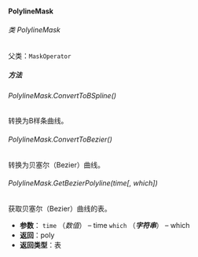 #### PolylineMask

###### 类 PolylineMask

父类：`MaskOperator`

##### 方法

###### PolylineMask.ConvertToBSpline()

转换为B样条曲线。

###### PolylineMask.ConvertToBezier()

转换为贝塞尔（Bezier）曲线。

###### PolylineMask.GetBezierPolyline(*time*[, *which*])

获取贝塞尔（Bezier）曲线的表。

- <b>参数</b>：
  `time` （*数值*） – time
  `which` （***字符串***） – which
- <b>返回</b>：poly
- <b>返回类型</b>：表